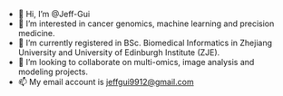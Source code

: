 - 👋 Hi, I’m @Jeff-Gui
- 👀 I’m interested in cancer genomics, machine learning and precision medicine.
- 🌱 I’m currently registered in BSc. Biomedical Informatics in Zhejiang University and University of Edinburgh Institute (ZJE).
- 💞️ I’m looking to collaborate on multi-omics, image analysis and modeling projects.
- 📫 My email account is jeffgui9912@gmail.com

<!---
Jeff-Gui/Jeff-Gui is a ✨ special ✨ repository because its `README.md` (this file) appears on your GitHub profile.
You can click the Preview link to take a look at your changes.
--->
